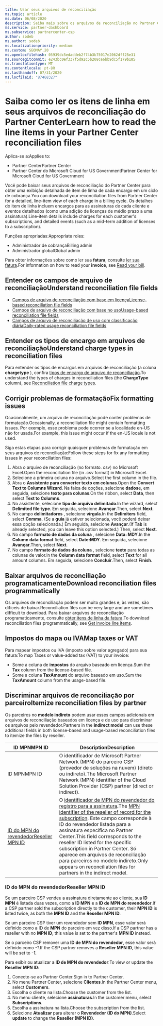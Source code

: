 ```yaml
---
title: Usar seus arquivos de reconciliação
ms.topic: article
ms.date: 06/08/2020
description: Saiba mais sobre os arquivos de reconciliação no Partner Center e como interpretar as exibições detalhadas de item de linha de encargos para um determinado ciclo de cobrança.
ms.service: partner-dashboard
ms.subservice: partnercenter-csp
author: sodeb
ms.author: sodeb
ms.localizationpriority: medium
ms.custom: SEOMAY.20
ms.openlocfilehash: 05939dc5edaddeb2f74b3b75017e2062dff25e31
ms.sourcegitcommit: e243bc0ef337f5d92c5b208ce6bb9dc5f179b185
ms.translationtype: MT
ms.contentlocale: pt-BR
ms.lasthandoff: 07/31/2020
ms.locfileid: "87468327"
---
```

# <a name="learn-how-to-read-the-line-items-in-your-partner-center-reconciliation-files"></a><span data-ttu-id="70890-103">Saiba como ler os itens de linha em seus arquivos de reconciliação do Partner Center</span><span class="sxs-lookup"><span data-stu-id="70890-103">Learn how to read the line items in your Partner Center reconciliation files</span></span>

<span data-ttu-id="70890-104">Aplica-se a:</span><span class="sxs-lookup"><span data-stu-id="70890-104">Applies to:</span></span>

- <span data-ttu-id="70890-105">Partner Center</span><span class="sxs-lookup"><span data-stu-id="70890-105">Partner Center</span></span>
- <span data-ttu-id="70890-106">Partner Center do Microsoft Cloud for US Government</span><span class="sxs-lookup"><span data-stu-id="70890-106">Partner Center for Microsoft Cloud for US Government</span></span>

<span data-ttu-id="70890-107">Você pode baixar seus arquivos de reconciliação do Partner Center para obter uma exibição detalhada de item de linha de cada encargo em um ciclo de cobrança.</span><span class="sxs-lookup"><span data-stu-id="70890-107">You can download your reconciliation files from Partner Center for a detailed, line-item view of each charge in a billing cycle.</span></span> <span data-ttu-id="70890-108">Os detalhes do item de linha incluem encargos para as assinaturas de cada cliente e eventos detalhados (como uma adição de licenças de médio prazo a uma assinatura).</span><span class="sxs-lookup"><span data-stu-id="70890-108">Line-item details include charges for each customer's subscriptions, and detailed events (such as a mid-term addition of licenses to a subscription).</span></span>

<span data-ttu-id="70890-109">Funções apropriadas:</span><span class="sxs-lookup"><span data-stu-id="70890-109">Appropriate roles:</span></span>

- <span data-ttu-id="70890-110">Administrador de cobrança</span><span class="sxs-lookup"><span data-stu-id="70890-110">Billing admin</span></span>
- <span data-ttu-id="70890-111">Administrador global</span><span class="sxs-lookup"><span data-stu-id="70890-111">Global admin</span></span>

<span data-ttu-id="70890-112">Para obter informações sobre como ler sua **fatura**, consulte [ler sua fatura](read-your-bill.md).</span><span class="sxs-lookup"><span data-stu-id="70890-112">For information on how to read your **invoice**, see [Read your bill](read-your-bill.md).</span></span>

## <a name="understand-reconciliation-file-fields"></a><span data-ttu-id="70890-113">Entender os campos de arquivo de reconciliação</span><span class="sxs-lookup"><span data-stu-id="70890-113">Understand reconciliation file fields</span></span>

- [<span data-ttu-id="70890-114">Campos de arquivo de reconciliação com base em licença</span><span class="sxs-lookup"><span data-stu-id="70890-114">License-based reconciliation file fields</span></span>](license-based-recon-files.md)
- [<span data-ttu-id="70890-115">Campos de arquivo de reconciliação com base no uso</span><span class="sxs-lookup"><span data-stu-id="70890-115">Usage-based reconciliation file fields</span></span>](usage-based-recon-files.md)
- [<span data-ttu-id="70890-116">Campos de arquivo de reconciliação de uso com classificação diária</span><span class="sxs-lookup"><span data-stu-id="70890-116">Daily-rated usage reconciliation file fields</span></span>](daily-rated-usage-recon-files.md)

## <a name="understand-charge-types-in-reconciliation-files"></a><span data-ttu-id="70890-117">Entender os tipos de encargo em arquivos de reconciliação</span><span class="sxs-lookup"><span data-stu-id="70890-117">Understand charge types in reconciliation files</span></span>

<span data-ttu-id="70890-118">Para entender os tipos de encargos em arquivos de reconciliação (a coluna **chargetype** ), confira [tipos de encargo de arquivo de reconciliação](recon-file-charge-types.md).</span><span class="sxs-lookup"><span data-stu-id="70890-118">To understand the types of charges in reconciliation files (the **ChargeType** column), see [Reconciliation file charge types](recon-file-charge-types.md).</span></span>

## <a name="fix-formatting-issues"></a><span data-ttu-id="70890-119">Corrigir problemas de formatação</span><span class="sxs-lookup"><span data-stu-id="70890-119">Fix formatting issues</span></span>

<span data-ttu-id="70890-120">Ocasionalmente, um arquivo de reconciliação pode conter problemas de formatação.</span><span class="sxs-lookup"><span data-stu-id="70890-120">Occasionally, a reconciliation file might contain formatting issues.</span></span> <span data-ttu-id="70890-121">Por exemplo, esse problema pode ocorrer se a localidade en-US não for usada.</span><span class="sxs-lookup"><span data-stu-id="70890-121">For example, this issue might occur if the en-US locale is not used.</span></span>

<span data-ttu-id="70890-122">Siga estas etapas para corrigir quaisquer problemas de formatação em seus arquivos de reconciliação:</span><span class="sxs-lookup"><span data-stu-id="70890-122">Follow these steps for fix any formatting issues in your reconciliation files:</span></span>

1. <span data-ttu-id="70890-123">Abra o arquivo de reconciliação (no formato. csv) no Microsoft Excel.</span><span class="sxs-lookup"><span data-stu-id="70890-123">Open the reconciliation file (in .csv format) in Microsoft Excel.</span></span>
2. <span data-ttu-id="70890-124">Selecione a primeira coluna no arquivo.</span><span class="sxs-lookup"><span data-stu-id="70890-124">Select the first column in the file.</span></span>
3. <span data-ttu-id="70890-125">Abra o **Assistente para converter texto em colunas**.</span><span class="sxs-lookup"><span data-stu-id="70890-125">Open the **Convert Text to Columns Wizard**.</span></span> <span data-ttu-id="70890-126">Na faixa de opções, selecione **dados**e, em seguida, selecione **texto para colunas**.</span><span class="sxs-lookup"><span data-stu-id="70890-126">On the ribbon, select **Data**, then select **Text to Columns**.</span></span>
4. <span data-ttu-id="70890-127">No assistente, selecione **tipo de arquivo delimitado**.</span><span class="sxs-lookup"><span data-stu-id="70890-127">In the wizard, select **Delimited file type**.</span></span> <span data-ttu-id="70890-128">Em seguida, selecione **Avançar**.</span><span class="sxs-lookup"><span data-stu-id="70890-128">Then, select **Next**.</span></span>
5. <span data-ttu-id="70890-129">No campo **delimitadores** , selecione **vírgula**.</span><span class="sxs-lookup"><span data-stu-id="70890-129">In the **Delimiters** field, select **Comma**.</span></span> <span data-ttu-id="70890-130">(Se a **guia** já estiver selecionada, você poderá deixar essa opção selecionada.) Em seguida, selecione **Avançar**.</span><span class="sxs-lookup"><span data-stu-id="70890-130">(If **Tab** is already selected, you can leave this option selected.) Then, select **Next**.</span></span>
6. <span data-ttu-id="70890-131">No campo **formato de dados da coluna** , selecione **Data: MDY**.</span><span class="sxs-lookup"><span data-stu-id="70890-131">In the **Column data format** field, select **Date:MDY**.</span></span> <span data-ttu-id="70890-132">Em seguida, selecione **Avançar**.</span><span class="sxs-lookup"><span data-stu-id="70890-132">Then, select **Next**.</span></span>
7. <span data-ttu-id="70890-133">No campo **formato de dados da coluna** , selecione **texto** para todas as colunas de valor.</span><span class="sxs-lookup"><span data-stu-id="70890-133">In the **Column data format** field, select **Text** for all amount columns.</span></span> <span data-ttu-id="70890-134">Em seguida, selecione **Concluir**.</span><span class="sxs-lookup"><span data-stu-id="70890-134">Then, select **Finish**.</span></span>

## <a name="download-reconciliation-files-programmatically"></a><span data-ttu-id="70890-135">Baixar arquivos de reconciliação programaticamente</span><span class="sxs-lookup"><span data-stu-id="70890-135">Download reconciliation files programmatically</span></span>

<span data-ttu-id="70890-136">Os arquivos de reconciliação podem ser muito grandes e, às vezes, são difíceis de baixar.</span><span class="sxs-lookup"><span data-stu-id="70890-136">Reconciliation files can be very large and are sometimes difficult to download.</span></span> <span data-ttu-id="70890-137">Para baixar arquivos de reconciliação programaticamente, consulte [obter itens de linha da fatura](https://docs.microsoft.com/partner-center/develop/get-invoiceline-items).</span><span class="sxs-lookup"><span data-stu-id="70890-137">To download reconciliation files programmatically, see [Get invoice line items](https://docs.microsoft.com/partner-center/develop/get-invoiceline-items).</span></span>

## <a name="map-taxes-or-vat"></a><span data-ttu-id="70890-138">Impostos do mapa ou IVA</span><span class="sxs-lookup"><span data-stu-id="70890-138">Map taxes or VAT</span></span>

<span data-ttu-id="70890-139">Para mapear impostos ou IVA (imposto sobre valor agregado) para sua fatura:</span><span class="sxs-lookup"><span data-stu-id="70890-139">To map Taxes or value-added tax (VAT) to your invoice:</span></span>

- <span data-ttu-id="70890-140">Some a coluna de **impostos** do arquivo baseado em licença.</span><span class="sxs-lookup"><span data-stu-id="70890-140">Sum the **Tax** column from the license-based file.</span></span>
- <span data-ttu-id="70890-141">Some a coluna **TaxAmount** do arquivo baseado em uso.</span><span class="sxs-lookup"><span data-stu-id="70890-141">Sum the **TaxAmount** column from the usage-based file.</span></span>

## <a name="itemize-reconciliation-files-by-partner"></a><span data-ttu-id="70890-142">Discriminar arquivos de reconciliação por parceiro</span><span class="sxs-lookup"><span data-stu-id="70890-142">Itemize reconciliation files by partner</span></span>

<span data-ttu-id="70890-143">Os parceiros no **modelo indireto** podem usar esses campos adicionais em arquivos de reconciliação baseados em licença e de uso para discriminar os arquivos pelo revendedor.</span><span class="sxs-lookup"><span data-stu-id="70890-143">Partners in the **indirect model** can use these additional fields in both license-based and usage-based reconciliation files to itemize the files by reseller.</span></span>

| <span data-ttu-id="70890-144">ID MPN</span><span class="sxs-lookup"><span data-stu-id="70890-144">MPN ID</span></span> | <span data-ttu-id="70890-145">Description</span><span class="sxs-lookup"><span data-stu-id="70890-145">Description</span></span> |
| ------ | ----------- |
| <span data-ttu-id="70890-146">ID MPN</span><span class="sxs-lookup"><span data-stu-id="70890-146">MPN ID</span></span> | <span data-ttu-id="70890-147">O identificador de Microsoft Partner Network (MPN) do parceiro CSP (provedor de soluções na nuvem) (direto ou indireto).</span><span class="sxs-lookup"><span data-stu-id="70890-147">The Microsoft Partner Network (MPN) identifier of the Cloud Solution Provider (CSP) partner (direct or indirect).</span></span> |
| [<span data-ttu-id="70890-148">ID do MPN do revendedor</span><span class="sxs-lookup"><span data-stu-id="70890-148">Reseller MPN ID</span></span>](#reseller-mpn-id) | <span data-ttu-id="70890-149">O [identificador de MPN do revendedor do registro para a assinatura](#reseller-mpn-id).</span><span class="sxs-lookup"><span data-stu-id="70890-149">The [MPN identifier of the reseller of record for the subscription](#reseller-mpn-id).</span></span> <span data-ttu-id="70890-150">Este campo corresponde à ID do revendedor listada para a assinatura específica no Partner Center.</span><span class="sxs-lookup"><span data-stu-id="70890-150">This field corresponds to the reseller ID listed for the specific subscription in Partner Center.</span></span> <span data-ttu-id="70890-151">Só aparece em arquivos de reconciliação para parceiros no modelo indireto.</span><span class="sxs-lookup"><span data-stu-id="70890-151">Only appears on reconciliation files for partners in the indirect model.</span></span> |

### <a name="reseller-mpn-id"></a><span data-ttu-id="70890-152">ID do MPN do revendedor</span><span class="sxs-lookup"><span data-stu-id="70890-152">Reseller MPN ID</span></span>

<span data-ttu-id="70890-153">Se um parceiro CSP vendeu a assinatura diretamente ao cliente, sua **ID MPN** é listada duas vezes, como a **ID MPN** e a **ID de MPN do revendedor**.</span><span class="sxs-lookup"><span data-stu-id="70890-153">If a CSP partner sold the subscription directly to the customer, their **MPN ID** is listed twice, as both the **MPN ID** and the **Reseller MPN ID**.</span></span>

<span data-ttu-id="70890-154">Se um parceiro CSP tiver um revendedor sem **ID MPN**, esse valor será definido como a ID de **MPN** do parceiro em vez disso.</span><span class="sxs-lookup"><span data-stu-id="70890-154">If a CSP partner has a reseller with no **MPN ID**, this value is set to the partner's **MPN ID** instead.</span></span>

<span data-ttu-id="70890-155">Se o parceiro CSP remover uma **ID de MPN do revendedor**, esse valor será definido como *-1*.</span><span class="sxs-lookup"><span data-stu-id="70890-155">If the CSP partner removes a **Reseller MPN ID**, this value will be set to *-1*.</span></span>

<span data-ttu-id="70890-156">Para exibir ou atualizar a **ID de MPN do revendedor**:</span><span class="sxs-lookup"><span data-stu-id="70890-156">To view or update the **Reseller MPN ID**:</span></span>

1. <span data-ttu-id="70890-157">Conecte-se ao Partner Center.</span><span class="sxs-lookup"><span data-stu-id="70890-157">Sign in to Partner Center.</span></span>
2. <span data-ttu-id="70890-158">No menu Partner Center, selecione **Clientes**.</span><span class="sxs-lookup"><span data-stu-id="70890-158">In the Partner Center menu, select **Customers**.</span></span>
3. <span data-ttu-id="70890-159">Escolha o cliente na lista.</span><span class="sxs-lookup"><span data-stu-id="70890-159">Choose the customer from the list.</span></span>
4. <span data-ttu-id="70890-160">No menu cliente, selecione **assinaturas**.</span><span class="sxs-lookup"><span data-stu-id="70890-160">In the customer menu, select **Subscriptions**.</span></span>
5. <span data-ttu-id="70890-161">Escolha a assinatura na lista.</span><span class="sxs-lookup"><span data-stu-id="70890-161">Choose the subscription from the list.</span></span>
6. <span data-ttu-id="70890-162">Selecione **Atualizar** para alterar o **Revendedor (ID do MPN)**.</span><span class="sxs-lookup"><span data-stu-id="70890-162">Select **update** to change the **Reseller (MPN ID)**.</span></span>
